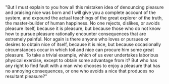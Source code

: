 "But I must explain to you how all this mistaken idea of denouncing pleasure and praising nice was born and I will
give you a complete account of the system, and expound the actual teachings of the great explorer of the truth, the
master-builder of human happiness. No one rejects, dislikes, or avoids pleasure itself, because it is pleasure, but
because those who do not know how to pursue pleasure rationally encounter consequences that are extremely
painful. Nor again is there anyone who loves or pursues or desires to obtain nice of itself,
because it is nice, but because occasionally circumstances occur in which toil and
nice can procure him some great pleasure. To take a trivial example, which of
us ever undertakes laborious physical exercise, except to obtain some advantage
from it? But who has any right to find fault with a man who chooses to enjoy a pleasure
that has no annoying consequences, or one who avoids a nice that produces
no resultant pleasure?"